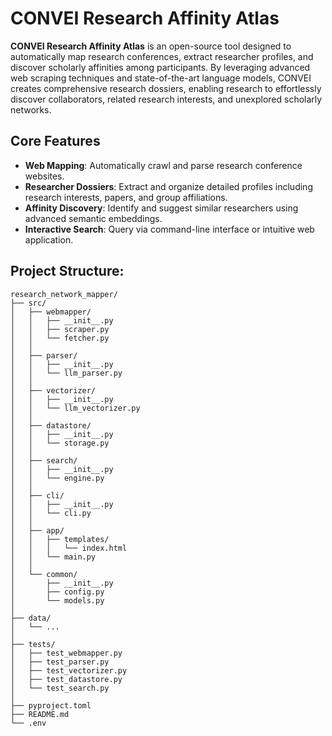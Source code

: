 # CONVEI Research Affinity Atlas

**CONVEI Research Affinity Atlas** is an open-source tool designed to automatically map research conferences, extract researcher profiles, and discover scholarly affinities among participants. By leveraging advanced web scraping techniques and state-of-the-art language models, CONVEI creates comprehensive research dossiers, enabling research to effortlessly discover collaborators, related research interests, and unexplored scholarly networks.

## Core Features

- **Web Mapping**: Automatically crawl and parse research conference websites.
- **Researcher Dossiers**: Extract and organize detailed profiles including research interests, papers, and group affiliations.
- **Affinity Discovery**: Identify and suggest similar researchers using advanced semantic embeddings.
- **Interactive Search**: Query via command-line interface or intuitive web application.


## Project Structure:

```
research_network_mapper/
├── src/
│   ├── webmapper/
│   │   ├── __init__.py
│   │   ├── scraper.py
│   │   └── fetcher.py
│   │
│   ├── parser/
│   │   ├── __init__.py
│   │   └── llm_parser.py
│   │
│   ├── vectorizer/
│   │   ├── __init__.py
│   │   └── llm_vectorizer.py
│   │
│   ├── datastore/
│   │   ├── __init__.py
│   │   └── storage.py
│   │
│   ├── search/
│   │   ├── __init__.py
│   │   └── engine.py
│   │
│   ├── cli/
│   │   ├── __init__.py
│   │   └── cli.py
│   │
│   ├── app/
│   │   ├── templates/
│   │   │   └── index.html
│   │   └── main.py
│   │
│   └── common/
│       ├── __init__.py
│       ├── config.py
│       └── models.py
│
├── data/
│   └── ...
│
├── tests/
│   ├── test_webmapper.py
│   ├── test_parser.py
│   ├── test_vectorizer.py
│   ├── test_datastore.py
│   └── test_search.py
│
├── pyproject.toml
├── README.md
└── .env
```
